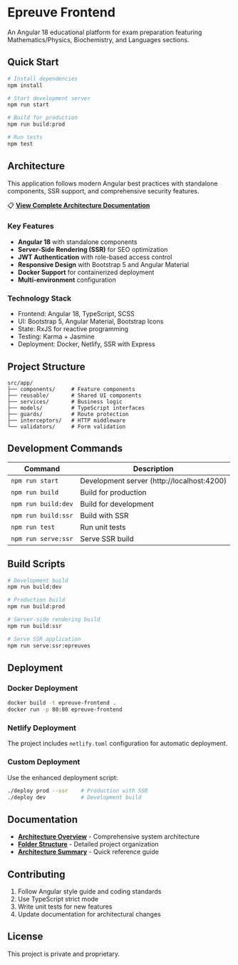 # Epreuve Frontend

An Angular 18 educational platform for exam preparation featuring Mathematics/Physics, Biochemistry, and Languages sections.

## Quick Start

```bash
# Install dependencies
npm install

# Start development server
npm run start

# Build for production
npm run build:prod

# Run tests
npm test
```

## Architecture

This application follows modern Angular best practices with standalone components, SSR support, and comprehensive security features.

📋 **[View Complete Architecture Documentation](./ARCHITECTURE.md)**

### Key Features
- **Angular 18** with standalone components
- **Server-Side Rendering (SSR)** for SEO optimization
- **JWT Authentication** with role-based access control
- **Responsive Design** with Bootstrap 5 and Angular Material
- **Docker Support** for containerized deployment
- **Multi-environment** configuration

### Technology Stack
- Frontend: Angular 18, TypeScript, SCSS
- UI: Bootstrap 5, Angular Material, Bootstrap Icons
- State: RxJS for reactive programming
- Testing: Karma + Jasmine
- Deployment: Docker, Netlify, SSR with Express

## Project Structure

```
src/app/
├── components/     # Feature components
├── reusable/       # Shared UI components  
├── services/       # Business logic
├── models/         # TypeScript interfaces
├── guards/         # Route protection
├── interceptors/   # HTTP middleware
└── validators/     # Form validation
```

## Development Commands

| Command | Description |
|---------|-------------|
| `npm run start` | Development server (http://localhost:4200) |
| `npm run build` | Build for production |
| `npm run build:dev` | Build for development |
| `npm run build:ssr` | Build with SSR |
| `npm run test` | Run unit tests |
| `npm run serve:ssr` | Serve SSR build |

## Build Scripts

```bash
# Development build
npm run build:dev

# Production build
npm run build:prod

# Server-side rendering build
npm run build:ssr

# Serve SSR application
npm run serve:ssr:epreuves
```

## Deployment

### Docker Deployment
```bash
docker build -t epreuve-frontend .
docker run -p 80:80 epreuve-frontend
```

### Netlify Deployment
The project includes `netlify.toml` configuration for automatic deployment.

### Custom Deployment
Use the enhanced deployment script:
```bash
./deploy prod --ssr    # Production with SSR
./deploy dev           # Development build
```

## Documentation

- **[Architecture Overview](./ARCHITECTURE.md)** - Comprehensive system architecture
- **[Folder Structure](./docs/folder-structure.md)** - Detailed project organization
- **[Architecture Summary](./docs/architecture-summary.md)** - Quick reference guide

## Contributing

1. Follow Angular style guide and coding standards
2. Use TypeScript strict mode
3. Write unit tests for new features
4. Update documentation for architectural changes

## License

This project is private and proprietary.

